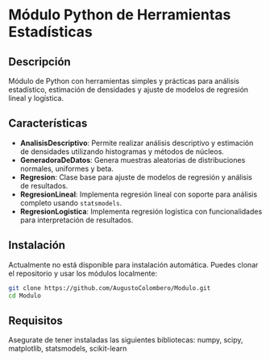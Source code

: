 # Módulo Python de Herramientas Estadísticas

## Descripción

Módulo de Python con herramientas simples y prácticas para análisis estadístico, estimación de densidades y ajuste de modelos de regresión lineal y logística.

## Características

- **AnalisisDescriptivo**: Permite realizar análisis descriptivo y estimación de densidades utilizando histogramas y métodos de núcleos.
- **GeneradoraDeDatos**: Genera muestras aleatorias de distribuciones normales, uniformes y beta.
- **Regresion**: Clase base para ajuste de modelos de regresión y análisis de resultados.
- **RegresionLineal**: Implementa regresión lineal con soporte para análisis completo usando `statsmodels`.
- **RegresionLogistica**: Implementa regresión logística con funcionalidades para interpretación de resultados.

## Instalación

Actualmente no está disponible para instalación automática. Puedes clonar el repositorio y usar los módulos localmente:

```bash
git clone https://github.com/AugustoColombero/Modulo.git
cd Modulo
````
## Requisitos
Asegurate de tener instaladas las siguientes bibliotecas: numpy, scipy, matplotlib, statsmodels, scikit-learn
